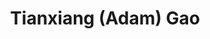 ---
layout: about
inline: true
group: Principal Investigator
group_rank: 1

title: Tianxiang (Adam) Gao
description: Profile of Tianxiang Gao, Principal Investigator.
lastname: Gao
publications: 'author^=*Gao'

teaser: >
    I’m an Assistant Professor at DePaul University. I'm interested in deep learning theory, generative AI, and graph representation learning. I enjoy exploring fundamental mysteries arising from real-world applications and providing insightful guidelines to enhance practice.
profile:
    name: Tianxiang (Adam) Gao
    position: Assistant Professor
    align: right
    image: adam_prof_pic.jpg
    email: t.gao@depaul.edu
    linkedin: gaotx
    github: gaotx-cs
    website: https://gaotx-cs.github.io/
    address: >
        CDM 712<br />
        243 South Wabash Avenue<br />
        Chicago, IL 60604
---